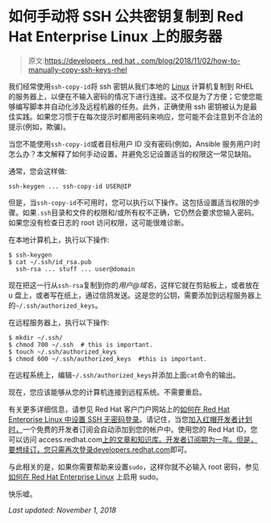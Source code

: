 # 如何手动将 SSH 公共密钥复制到 Red Hat Enterprise Linux 上的服务器

> 原文:[https://developers . red hat . com/blog/2018/11/02/how-to-manually-copy-ssh-keys-rhel](https://developers.redhat.com/blog/2018/11/02/how-to-manually-copy-ssh-keys-rhel)

我们经常使用`ssh-copy-id`将 ssh 密钥从我们本地的 [Linux](https://developers.redhat.com/topics/linux/) 计算机复制到 RHEL 的服务器上，以便在不输入密码的情况下进行连接。这不仅是为了方便；它使您能够编写脚本并自动化涉及远程机器的任务。此外，正确使用 ssh 密钥被认为是最佳实践。如果您习惯于在每次提示时都用密码来响应，您可能不会注意到不合法的提示(例如，欺骗)。

当您不能使用`ssh-copy-id`或者目标用户 ID 没有密码(例如，Ansible 服务用户)时怎么办？本文解释了如何手动设置，并避免忘记设置适当的权限这一常见缺陷。

通常，您会这样做:

```
ssh-keygen ... ssh-copy-id USER@IP

```

但是，当`ssh-copy-id`不可用时，您可以执行以下操作。这包括设置适当权限的步骤。如果`.ssh`目录和文件的权限和/或所有权不正确，它仍然会要求您输入密码。如果您没有检查日志的 root 访问权限，这可能很难诊断。

在本地计算机上，执行以下操作:

```
$ ssh-keygen
$ cat ~/.ssh/id_rsa.pub
  ssh-rsa ... stuff ... user@domain

```

现在把这一行从`ssh-rsa`复制到你的*用户@域名*，这样它就在剪贴板上，或者放在 u 盘上，或者写在纸上，通过信鸽发送。这是您的公钥，需要添加到远程服务器上的`~/.ssh/authorized_keys`。

在远程服务器上，执行以下操作:

```
$ mkdir ~/.ssh/
$ chmod 700 ~/.ssh  # this is important.
$ touch ~/.ssh/authorized_keys
$ chmod 600 ~/.ssh/authorized_keys  #this is important.

```

在远程系统上，编辑`~/.ssh/authorized_keys`并添加上面`cat`命令的输出。

现在，您应该能够从您的计算机连接到远程系统。不需要重启。

有关更多详细信息，请参见 Red Hat 客户门户网站上的[如何在 Red Hat Enterprise Linux 中设置 SSH 无密码登录](https://access.redhat.com/solutions/9194)。请记住，当您[加入红帽开发者计划时，](https://developers.redhat.com/articles/red-hat-developer-program-benefits/)一个免费的开发者订阅会自动添加到您的帐户中。使用您的 Red Hat ID，您可以访问 access.redhat.com[上的文章和知识库。开发者订阅期为一年。但是，要想续订，您只需再次登录](https://access.redhat.com/)[developers.redhat.com](https://developers.redhat.com/login)即可。

与此相关的是，如果你需要帮助来设置`sudo`，这样你就不必输入 root 密码，参见[如何在 Red Hat Enterprise Linux](https://developers.redhat.com/blog/2018/08/15/how-to-enable-sudo-on-rhel/) 上启用 sudo。

快乐嘘。

*Last updated: November 1, 2018*